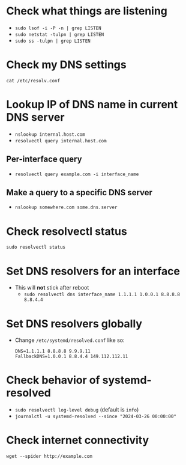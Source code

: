 # Check what things are listening
- `sudo lsof -i -P -n | grep LISTEN`
- `sudo netstat -tulpn | grep LISTEN`
- `sudo ss -tulpn | grep LISTEN`

# Check my DNS settings
`cat /etc/resolv.conf`

# Lookup IP of DNS name in current DNS server
- `nslookup internal.host.com`
- `resolvectl query internal.host.com`
## Per-interface query
- `resolvectl query example.com -i interface_name`
## Make a query to a specific DNS server
- `nslookup somewhere.com some.dns.server`

# Check resolvectl status
`sudo resolvectl status`

# Set DNS resolvers for an interface
- This will **not** stick after reboot
    - `sudo resolvectl dns interface_name 1.1.1.1 1.0.0.1 8.8.8.8 8.8.4.4`

# Set DNS resolvers globally
- Change `/etc/systemd/resolved.conf` like so:
    ```
    DNS=1.1.1.1 8.8.8.8 9.9.9.11
    FallbackDNS=1.0.0.1 8.8.4.4 149.112.112.11
    ```

# Check behavior of systemd-resolved 
- `sudo resolvectl log-level debug` (default is `info`)
- `journalctl -u systemd-resolved --since "2024-03-26 00:00:00"`

# Check internet connectivity
`wget --spider http://example.com`
